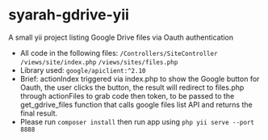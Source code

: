 # syarah-gdrive-yii
A small yii project listing Google Drive files via Oauth authentication

- All code in the following files:
```/Controllers/SiteController```
```/views/site/index.php```
```/views/sites/files.php```
- Library used:
```google/apiclient:^2.10```
- Brief: actionIndex triggered via index.php to show the Google button for Oauth, the user clicks the button, the result will redirect to files.php through actionFiles to grab code then token, to be passed to the get_gdrive_files function that calls google files list API and returns the final result.
- Please run ```composer install``` then run app using ```php yii serve --port 8888```
